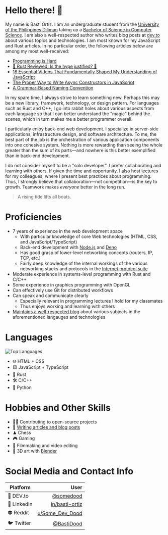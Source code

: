 # Hello there! 👋
My name is Basti Ortiz. I am an undergraduate student from the [University of the Philippines Diliman](https://up.edu.ph/) taking up a [Bachelor of Science in Computer Science](https://dcs.upd.edu.ph/). I am also a well-respected author who writes blog posts at [dev.to](https://dev.to/somedood) about various topics and technologies. I am most known for my JavaScript and Rust articles. In no particular order, the following articles below are among my most well-received:

* [Programming is Hard](https://dev.to/somedood/programming-is-hard-2p87)
* [🦀 Rust Reviewed: Is the hype justified? 🦀](https://dev.to/somedood/rust-reviewed-is-the-hype-justified-1pa1)
* [18 Essential Videos That Fundamentally Shaped My Understanding of JavaScript](https://dev.to/somedood/18-essential-videos-that-fundamentally-shaped-my-understanding-of-javascript-3ib)
* [The Proper Way to Write Async Constructors in JavaScript](https://dev.to/somedood/the-proper-way-to-write-async-constructors-in-javascript-1o8c)
* [A Grammar-Based Naming Convention](https://dev.to/somedood/a-grammar-based-naming-convention-13jf)

In my spare time, I always strive to learn something new. Perhaps this may be a new library, framework, technology, or design pattern. For languages such as Rust and C++, I go into rabbit holes about various aspects from each language so that I can better understand the "magic" behind the scenes, which in turn makes me a better programmer overall.

I particularly enjoy back-end web development. I specialize in server-side applications, infrastructure design, and software architecture. To me, the best part of the job is the orchestration of various application components into one cohesive system. Nothing is more rewarding than seeing the whole greater than the sum of its parts—and nowhere is this better exemplified than in back-end development.

I do not consider myself to be a "solo developer". I prefer collaborating and learning with others. If given the time and opportunity, I also host lectures for my colleagues, where I present best practices about programming. Thus, I strongly believe that collaboration—not competition—is the key to growth. Teamwork makes _everyone_ better in the long run.

> A rising tide lifts all boats.

# Proficiencies
* 7 years of experience in the web development space
    - With particular knowledge of core Web technologies (HTML, CSS, and JavaScript/TypeScript)
    - Back-end development with [Node.js](https://nodejs.org/en/) and [Deno](https://deno.land/)
    - Has good grasp of lower-level networking concepts (routers, IP, TCP, etc.)
    - Fairly deep knowledge of the internal workings of the various networking stacks and protocols in the [Internet protocol suite](https://en.wikipedia.org/wiki/Internet_protocol_suite)
* Moderate experience in systems-level programming with Rust and C/C++
* Some experience in graphics programming with OpenGL
* Can effectively use Git for distributed workflows
* Can speak and communicate clearly
    - Especially relevant in programming lectures I hold for my classmates
    - Thus enjoys working and learning with others
* [Maintains a well-respected blog](https://dev.to/somedood) about various subjects in the aforementioned langauges and technologies

# Languages
![Top Languages](https://github-readme-stats.vercel.app/api/top-langs/?username=BastiDood&theme=github_dark&layout=compact)
* 🌐 HTML + CSS
* 🟨 JavaScript + TypeScript
* 🦀 Rust
* 🛠 C/C++
* 🐍 Python

# Hobbies and Other Skills
* 👨‍💻 Contributing to open-source projects
* 📝 [Writing articles and blog posts](https://dev.to/somedood)
* ♟ Chess
* 🎮 Gaming
* 🎥 Filmmaking and video editing
* 🎨 3D art with [Blender](https://www.blender.org/)

# Social Media and Contact Info

**Platform** | **User**
------------ | ----------------------------------------------------------------------------------------------:
🌱 DEV.to    | [@somedood](https://dev.to/somedood)
🏢 LinkedIn  | [in/basti-ortiz](https://www.linkedin.com/in/basti-ortiz)
👽 Reddit    | [u/Some_Dev_Dood](https://www.reddit.com/user/Some_Dev_Dood)
🐦 Twitter   | [@BastiDood](https://twitter.com/BastiDood)
